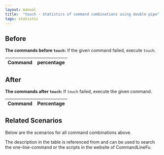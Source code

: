 ```yaml
---
layout: manual
title:  "touch - Statistics of command combinations using double pipe"
tags: statistic
---
```


## Before

__The commands before `touch`:__ If the given command failed, execute `touch`.

| Command | percentage |
|--------|--------|



## After

__The commands after `touch`:__ If `touch` failed, execute the given command.

| Command | Percentage | 
|-------|--------|



## Related Scenarios

Below are the scenarios for all command combinations above.

The description in the table is referenced from and can be used to search the one-line-command or the scripts in the website of CommandLineFu.




